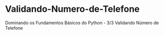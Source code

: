 # Validando-Numero-de-Telefone
 Dominando os Fundamentos Básicos do Python - 3/3 Validando Número de Telefone
